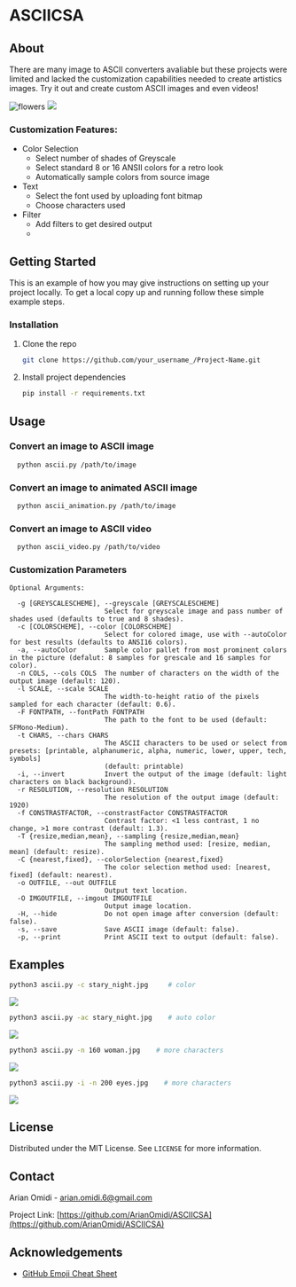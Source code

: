# ASCIICSA

<!-- ABOUT THE PROJECT -->
## About

There are many image to ASCII converters avaliable but these projects were limited and lacked the customization capabilities needed to create artistics images. 
Try it out and create custom ASCII images and even videos! 

<!-- [![ASCIICSA][product-screenshot]](https://example.com) -->
![flowers](https://user-images.githubusercontent.com/59782445/148183182-4881b9ec-5d11-4dda-bcff-e37b10c73e04.gif)
<img src="resources/images/zebra_converted.png"/>



### Customization Features:
* Color Selection
  * Select number of shades of Greyscale
  * Select standard 8 or 16 ANSII colors for a retro look 
  * Automatically sample colors from source image
* Text
  * Select the font used by uploading font bitmap
  * Choose characters used 
* Filter
  * Add filters to get desired output
  * 

<!-- GETTING STARTED -->
## Getting Started

This is an example of how you may give instructions on setting up your project locally.
To get a local copy up and running follow these simple example steps.

### Installation

1. Clone the repo
   ```sh
   git clone https://github.com/your_username_/Project-Name.git
   ```
2. Install project dependencies
   ```sh
   pip install -r requirements.txt
   ```

<!-- USAGE EXAMPLES -->
## Usage

### Convert an image to ASCII image
```sh
  python ascii.py /path/to/image
```
  
### Convert an image to animated ASCII image
```sh
  python ascii_animation.py /path/to/image
```

### Convert an image to ASCII video
```sh
  python ascii_video.py /path/to/video
```

### Customization Parameters
```
Optional Arguments:

  -g [GREYSCALESCHEME], --greyscale [GREYSCALESCHEME]
                        Select for greyscale image and pass number of shades used (defaults to true and 8 shades).
  -c [COLORSCHEME], --color [COLORSCHEME]
                        Select for colored image, use with --autoColor for best results (defaults to ANSI16 colors).
  -a, --autoColor       Sample color pallet from most prominent colors in the picture (defalut: 8 samples for grescale and 16 samples for color).
  -n COLS, --cols COLS  The number of characters on the width of the output image (default: 120).
  -l SCALE, --scale SCALE
                        The width-to-height ratio of the pixels sampled for each character (default: 0.6).
  -F FONTPATH, --fontPath FONTPATH
                        The path to the font to be used (default: SFMono-Medium).
  -t CHARS, --chars CHARS
                        The ASCII characters to be used or select from presets: [printable, alphanumeric, alpha, numeric, lower, upper, tech, symbols]
                        (default: printable)
  -i, --invert          Invert the output of the image (default: light characters on black background).
  -r RESOLUTION, --resolution RESOLUTION
                        The resolution of the output image (default: 1920)
  -f CONSTRASTFACTOR, --constrastFactor CONSTRASTFACTOR
                        Contrast factor: <1 less contrast, 1 no change, >1 more contrast (default: 1.3).
  -T {resize,median,mean}, --sampling {resize,median,mean}
                        The sampling method used: [resize, median, mean] (default: resize).
  -C {nearest,fixed}, --colorSelection {nearest,fixed}
                        The color selection method used: [nearest, fixed] (default: nearest).
  -o OUTFILE, --out OUTFILE
                        Output text location.
  -O IMGOUTFILE, --imgout IMGOUTFILE
                        Output image location.
  -H, --hide            Do not open image after conversion (default: false).
  -s, --save            Save ASCII image (default: false).
  -p, --print           Print ASCII text to output (default: false).
```

## Examples

```sh
python3 ascii.py -c stary_night.jpg     # color
```
<img src="resources/images/stary_night_ansi16.png"/>

```sh
python3 ascii.py -ac stary_night.jpg    # auto color
```
<img src="resources/images/stary_night.png"/>

```sh
python3 ascii.py -n 160 woman.jpg    # more characters
```
<!-- ![flowers](https://user-images.githubusercontent.com/59782445/148182712-2ec44a01-c740-4b43-bfee-acb6be1c216d.gif) -->



<img src="resources/images/sof.png"/>

```sh
python3 ascii.py -i -n 200 eyes.jpg    # more characters
```
<img src="resources/images/eyes2.png"/>


<!-- LICENSE -->
## License

Distributed under the MIT License. See `LICENSE` for more information.


<!-- CONTACT -->
## Contact

Arian Omidi - arian.omidi.6@gmail.com

Project Link: [https://github.com/ArianOmidi/ASCIICSA](https://github.com/ArianOmidi/ASCIICSA)


<!-- ACKNOWLEDGEMENTS -->
## Acknowledgements
* [GitHub Emoji Cheat Sheet](https://www.webpagefx.com/tools/emoji-cheat-sheet)



<!-- MARKDOWN LINKS & IMAGES -->
<!-- https://www.markdownguide.org/basic-syntax/#reference-style-links -->
[product-screenshot]: resources/images/zebra_converted.png
[klimt]: resources/images/klimt_ansi16.png
